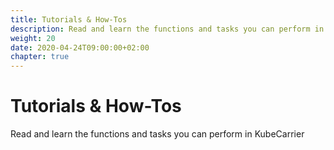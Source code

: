 ```yaml
---
title: Tutorials & How-Tos
description: Read and learn the functions and tasks you can perform in KubeCarrier
weight: 20
date: 2020-04-24T09:00:00+02:00
chapter: true
---
```

# Tutorials & How-Tos
Read and learn the functions and tasks you can perform in KubeCarrier

